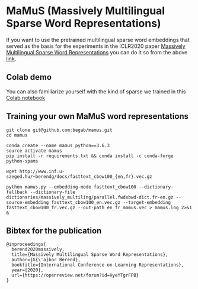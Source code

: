 # MaMuS (Massively Multilingual Sparse Word Representations)

If you want to use the pretrained multilingual sparse word embeddings that served as the basis for the experiments in the ICLR2020 paper [Massively Multilingual Sparse Word Representations](https://openreview.net/forum?id=HyeYTgrFPB) you can do it so from the above [link](http://www.inf.u-szeged.hu/~berendg/docs/multiling75_isometric_-1_fasttext_cbow100_1200_0.1_unit-sparse0cos_pos.vec.gz).

## Colab demo

You can also familiarize yourself with the kind of sparse we trained in this [Colab notebook](https://colab.research.google.com/drive/1sMtCrGepORHG5t3HI79G6mdA2Npjc9W4)

## Training your own MaMuS word representations

```
git clone git@github.com:begab/mamus.git
cd mamus

conda create --name mamus python==3.6.3
source activate mamus  
pip install -r requirements.txt && conda install -c conda-forge python-spams  

wget http://www.inf.u-szeged.hu/~berendg/docs/fasttext_cbow100_{en,fr}.vec.gz

python mamus.py --embedding-mode fasttext_cbow100 --dictionary-fallback --dictionary-file dictionaries/massively_multiling/parallel.fwdxbwd-dict.fr-en.gz --source-embedding fasttext_cbow100_en.vec.gz --target-embedding fasttext_cbow100_fr.vec.gz --out-path en_fr_mamus.vec > mamus.log 2>&1 &
```

## Bibtex for the publication

```
@inproceedings{  
  berend2020massively,  
  title={Massively Multilingual Sparse Word Representations},  
  author={G{\'a}bor Berend},  
  booktitle={International Conference on Learning Representations},  
  year={2020},  
  url={https://openreview.net/forum?id=HyeYTgrFPB}  
}
```
